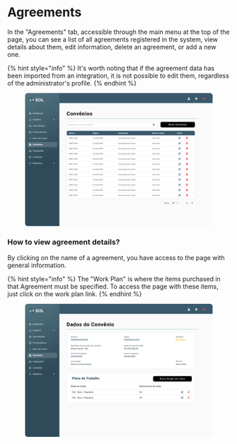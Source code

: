 # Agreements

In the "Agreements" tab, accessible through the main menu at the top of the page, you can see a list of all agreements registered in the system, view details about them, edit information, delete an agreement, or add a new one.

{% hint style="info" %}
It's worth noting that if the agreement data has been imported from an integration, it is not possible to edit them, regardless of the administrator's profile.
{% endhint %}

<figure><img src="../../../.gitbook/assets/Convênios.png" alt=""><figcaption></figcaption></figure>

### How to view agreement details?

By clicking on the name of a agreement, you have access to the page with general information.

{% hint style="info" %}
The "Work Plan" is where the items purchased in that Agreement must be specified. To access the page with these items, just click on the work plan link.
{% endhint %}

<figure><img src="../../../.gitbook/assets/Usuários de Convênios.png" alt=""><figcaption></figcaption></figure>
